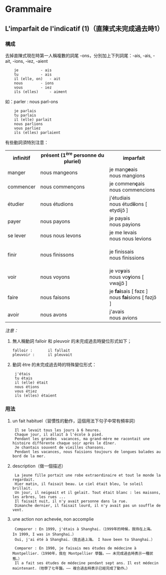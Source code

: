 # Grammaire
## L'imparfait de l'indicatif (1)（直陳式未完成過去時1）
### 構成
去掉直陳式現在時第一人稱複數的詞尾 -ons，分別加上下列詞尾：-ais, -ais, -ait, -ions, -iez, -aient

        je			- ais
        tu			- ais
        il (elle, on)	- ait
        nous		- ions
        vous		- iez
        ils (elles)		- aiment

如：parler : nous parl-ons

        je parlais
        tu parlais
        il (elle) parlait
        nous parlions
        vous parliez
        ils (elles) parlaient

有些動詞須特別注意：

<table>
    <tbody>
        <tr>
            <td align="center"><strong>infinitif</strong></td>
            <td align="center"><strong>présent (1<sup>ère</sup> personne du pluriel)</strong></td>
            <td align="center"><strong>imparfait</strong></td>
        </tr>
        <tr>
            <td>manger</td>
            <td>nous mangeons</td>
            <td>
                je mang<strong>e</strong>ais
                <br />
                nous mangions
            </td>
        </tr>
        <tr>
            <td>commencer</td>
            <td>nous commençons</td>
            <td>
                je commen<strong>ç</strong>ais
                <br />
                nous commencions
            </td>
        </tr>
        <tr>
            <td>étudier</td>
            <td>nous étudions</td>
            <td>
                j'étudiais
                <br />
                nous étud<strong>ii</strong>ons [ etydijɔ̃ ]
            </td>
        </tr>
        <tr>
            <td>payer</td>
            <td>nous payons</td>
            <td>
                je payais
                <br />
                nous payions
            </td>
        </tr>
        <tr>
            <td>se lever</td>
            <td>nous nous levons</td>
            <td>
                je me levais
                <br />
                nous nous levions
            </td>
        </tr>
        <tr height="16px"></tr>
        <tr>
            <td>finir</td>
            <td>nous finissons</td>
            <td>
                je finissais
                <br />
                nous finissions
            </td>
        </tr>
        <tr height="16px"></tr>
        <tr>
            <td>voir</td>
            <td>nous voyons</td>
            <td>
                je vo<strong>y</strong>ais
                <br />
                nous vo<strong>y</strong>ions [ vwajjɔ̃ ]
            </td>
        </tr>
        <tr>
            <td>faire</td>
            <td>nous faisons</td>
            <td>
                je <strong>fai</strong>sais [ fəzɛ ]
                <br />
                nous <strong>fai</strong>sions [ fəzjɔ̃ ]
            </td>
        </tr>
        <tr>
            <td>avoir</td>
            <td>nous avons</td>
            <td>
                j'avais
                <br />
                nous avions
            </td>
        </tr>
    </tbody>
</table>

*注意：*
1.  無人稱動詞 falloir 和 pleuvoir 的未完成過去時變位形式如下；

        falloir : 		il fallait
        pleuvoir : 		il pleuvait

2. 動詞 être 的未完成過去時的特殊變位形式：

        j'étais
        tu étais
        il (elle) était
        nous étions
        vous étiez
        ils (elles) étaient


### 用法
1. un fait habituel（習慣性的動作，這個用法下句子中常有頻率詞）

        Il se levait tous les jours à 6 heures.
        Chaque jour, il allait à l'école à pied.
        Pendant les grandes  vacances, ma grand-mère me racontait une histoire différente chaque soir après le dîner.
        Je chantais souvent de vieilles chansons.
        Pendant les vacances, nous faisions toujours de longues balades au bord de la mer.

2. description（做一個描述）

        La jeune fille portait une robe extraordinaire et tout le monde la regardait.
        Hier matin, il faisait beau. Le ciel était bleu, le soleil brillait.
        Un jour, il neigeait et il gelait. Tout était blanc : les maisons, les arbres, les rues ...
        Il faisait nuit, il n'y avait personne dans la rue.
        Dimanche dernier, il faisait lourd, il n'y avait pas un souffle de vent.

3. une action non achevée, non accomplie

        Comparer : En 1999, j'étais à Shanghai.（1999年的時候，我待在上海。  In 1999, I was in Shanghai.）
        Oui, j'ai été à Shanghai.（我去過上海。 I have been to Shanghai.）

        Comparer : En 1990, je faisais mes études de médecine à Montpellier.（1990年，我在 Montpellier 學醫。—— 未完成過去時表示一種狀態。）
        Il a fait ses études de médecine pendant sept ans. Il est médecin maintenant.（他學了七年醫。—— 複合過去時表示已經完成了動作。）